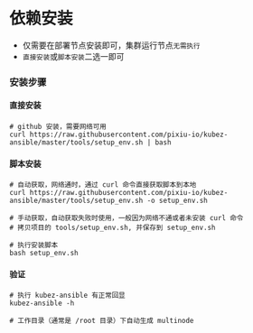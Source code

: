 # 依赖安装

- 仅需要在部署节点安装即可，集群运行节点`无需执行`
- `直接安装`或`脚本安装`二选一即可

### 安装步骤

#### 直接安装
   ```shell
   # github 安装，需要网络可用
   curl https://raw.githubusercontent.com/pixiu-io/kubez-ansible/master/tools/setup_env.sh | bash
   ```
#### 脚本安装
   ```text
   # 自动获取，网络通时，通过 curl 命令直接获取脚本到本地
   curl https://raw.githubusercontent.com/pixiu-io/kubez-ansible/master/tools/setup_env.sh -o setup_env.sh

   # 手动获取，自动获取失败时使用，一般因为网络不通或者未安装 curl 命令
   # 拷贝项目的 tools/setup_env.sh, 并保存到 setup_env.sh

   # 执行安装脚本
   bash setup_env.sh
   ```

#### 验证
   ```shell
   # 执行 kubez-ansible 有正常回显
   kubez-ansible -h

   # 工作目录（通常是 /root 目录）下自动生成 multinode
   ```
